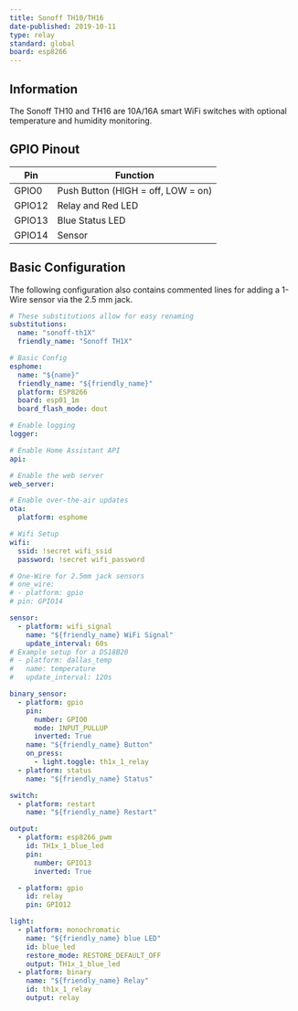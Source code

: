 ```yaml
---
title: Sonoff TH10/TH16
date-published: 2019-10-11
type: relay
standard: global
board: esp8266
---
```


## Information

The Sonoff TH10 and TH16 are 10A/16A smart WiFi switches with optional temperature and humidity monitoring.

## GPIO Pinout

| Pin    | Function                           |
| ------ | ---------------------------------- |
| GPIO0  | Push Button (HIGH = off, LOW = on) |
| GPIO12 | Relay and Red LED                  |
| GPIO13 | Blue Status LED                    |
| GPIO14 | Sensor                             |

## Basic Configuration

The following configuration also contains commented lines for adding a 1-Wire sensor via the 2.5 mm jack.

```yaml
# These substitutions allow for easy renaming
substitutions:
  name: "sonoff-th1X"
  friendly_name: "Sonoff TH1X"

# Basic Config
esphome:
  name: "${name}"
  friendly_name: "${friendly_name}"
  platform: ESP8266
  board: esp01_1m
  board_flash_mode: dout

# Enable logging
logger:

# Enable Home Assistant API
api:

# Enable the web server
web_server:

# Enable over-the-air updates
ota:
  platform: esphome

# Wifi Setup
wifi:
  ssid: !secret wifi_ssid
  password: !secret wifi_password

# One-Wire for 2.5mm jack sensors
# one_wire:
# - platform: gpio
# pin: GPIO14

sensor:
  - platform: wifi_signal
    name: "${friendly_name} WiFi Signal"
    update_interval: 60s
# Example setup for a DS18B20
# - platform: dallas_temp
#   name: temperature
#   update_interval: 120s

binary_sensor:
  - platform: gpio
    pin:
      number: GPIO0
      mode: INPUT_PULLUP
      inverted: True
    name: "${friendly_name} Button"
    on_press:
      - light.toggle: th1x_1_relay
  - platform: status
    name: "${friendly_name} Status"

switch:
  - platform: restart
    name: "${friendly_name} Restart"

output:
  - platform: esp8266_pwm
    id: TH1x_1_blue_led
    pin:
      number: GPIO13
      inverted: True

  - platform: gpio
    id: relay
    pin: GPIO12

light:
  - platform: monochromatic
    name: "${friendly_name} blue LED"
    id: blue_led
    restore_mode: RESTORE_DEFAULT_OFF
    output: TH1x_1_blue_led
  - platform: binary
    name: "${friendly_name} Relay"
    id: th1x_1_relay
    output: relay
```
